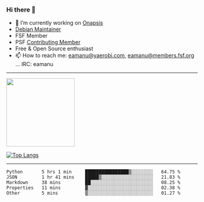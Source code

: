### Hi there 👋


- 🔭 I’m currently working on [Onapsis](http://onapsis.com)
- [Debian Maintainer](https://qa.debian.org/developer.php?login=eamanu%40yaerobi.com)
- FSF Member
- PSF [Contributing Member](https://www.python.org/psf/membership/#what-membership-classes-are-there)
- Free & Open Source enthusiast 
- 📫 How to reach me: eamanu@yaerobi.com, eamanu@members.fsf.org ... IRC: eamanu

---

<img height="180em" src="https://github-readme-stats.vercel.app/api?theme=dark&username=eamanu&show_icons=true&hide_border=true&&count_private=true&include_all_commits=true" />

[![Top Langs](https://github-readme-stats.vercel.app/api/top-langs/?theme=dark&username=eamanu&layout=compact)](https://github.com/anuraghazra/github-readme-stats)

---

<!--START_SECTION:waka-->
```text
Python       5 hrs 1 min     ████████████████▒░░░░░░░░   64.75 % 
JSON         1 hr 41 mins    █████▒░░░░░░░░░░░░░░░░░░░   21.83 % 
Markdown     38 mins         ██░░░░░░░░░░░░░░░░░░░░░░░   08.25 % 
Properties   11 mins         ▓░░░░░░░░░░░░░░░░░░░░░░░░   02.38 % 
Other        5 mins          ▒░░░░░░░░░░░░░░░░░░░░░░░░   01.27 % 
```
<!--END_SECTION:waka-->
